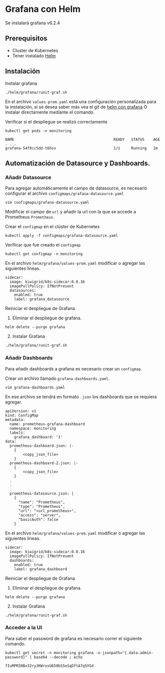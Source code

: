 # Grafana con Helm
Se instalará grafana v6.2.4

## Prerequisitos
- Cluster de Kubernetes
- Tener instalado [Helm](https://github.com/VerMunoz/OpenCloud/blob/master/docs/helm.md)

## Instalación 

Instalar grafana
```
./helm/grafana/runit-graf.sh 
```
En el archivo ``values-prom.yaml`` está una configuración personalizada para la instalación, si se desea saber más vea el git de [helm con grafana](https://github.com/helm/charts/tree/master/stable/grafana)
O instalar directamente mediante el comando.

Verificar si el despliegue se realizó correctamente 
```
kubectl get pods -n monitoring

NAME                                             READY   STATUS    AGE
. . .   
grafana-54f8cc5dd-t6hsv                          1/1     Running   1m
```

## Automatización de Datasource y Dashboards. 

### Añadir Datasource 
Para agregar automáticamente el campo de datasource, es necesario configurar el archivo `` configmaps/grafana-datasource.yaml ``

``` 
vim configmaps/grafana-datasource.yaml 
```
Modificar el campo de  ``url`` y añadir la url con la que se accede a Prometheus ``Prometheus``.

Crear el ``configmap`` en el clúster de Kubernetes
```
kubectl apply -f configmaps/grafana-datasource.yaml
```
Verificar que fue creado el ``configmap``
```
kubectl get configmap -n monitoring
```

En el archivo ``helm/grafana/values-prom.yaml`` modificar o agregar las siguientes lineas. 
```
sidecar:
  image: kiwigrid/k8s-sidecar:0.0.16
  imagePullPolicy: IfNotPresent
  datasources:
    enabled: true
    label: grafana_datasource
```
Reiniciar el despliegue de Grafana 
1. Eliminar el despliegue de grafana. 
```
helm delete --purge grafana
```
2. Instalar Grafana 
```
./helm/grafana/runit-graf.sh 
```


### Añadir Dashboards 
Para añadir dashboards a grafana es necesario crear un ``configmap``.

Crear un archivo llamado ``grafana-dashboards.yaml``. 
```
vim grafana-dashboards.yaml
```
En ese archivo se tendrá en formato ``.json`` los dashboards que se requiera agregar. 
```
apiVersion: v1
kind: ConfigMap
metadata:
  name: prometheus-grafana-dashboard
  namespace: monitoring
  labels:
    grafana_dashboard: '1'
data:
  prometheus-dashboard.json: |-
    {
        <copy_json_file>
    }
  prometheus-dashboard-2.json: |-
    {
        <copy_json_file>
    }
  . 
  . 
  . 
  prometheus-datasource.json: |
    {
      "name": "Prometheus",
      "type": "Prometheus",
      "url": "<url_prometheus>",
      "access": "server",
      "basicAuth": false
    }    
```
En el archivo ``helm/grafana/values-prom.yaml`` modificar o agregar las siguientes lineas. 
```
sidecar:
  image: kiwigrid/k8s-sidecar:0.0.16
  imagePullPolicy: IfNotPresent
  dashboards:
    enabled: true
    label: grafana_dashboard
```
Reiniciar el despliegue de Grafana 
1. Eliminar el despliegue de grafana. 
```
helm delete --purge grafana
```
2. Instalar Grafana 
```
./helm/grafana/runit-graf.sh 
```

### Acceder a la UI 

Para saber el password de grafana es necesario correr el siguiente comando. 
```
kubectl get secret -n monitoring grafana -o jsonpath="{.data.admin-password}" | base64 --decode ; echo

fIuMPR50Bx32ry3KWrosU650bS5oSqDftA7q5YGd

```
